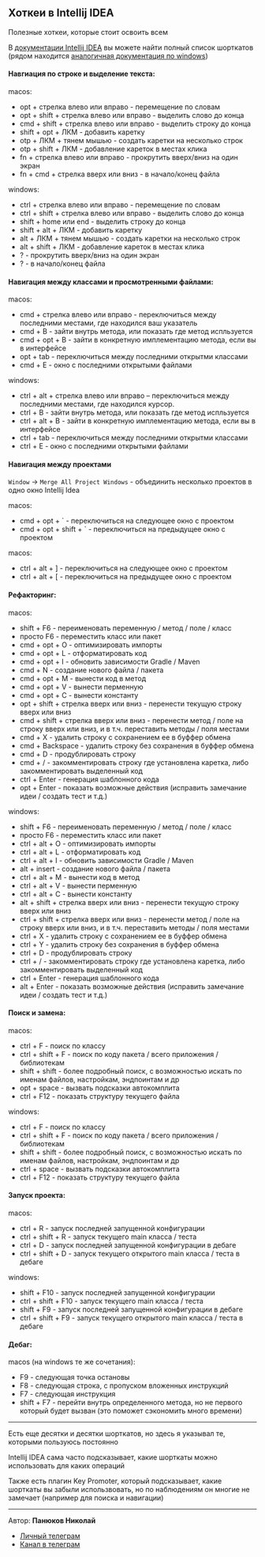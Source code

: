 
## Хоткеи в Intellij IDEA

Полезные хоткеи, которые стоит освоить всем

В [документации Intellij IDEA](https://www.jetbrains.com/help/idea/reference-keymap-mac-default.html) вы можете найти полный список шорткатов (рядом находится [аналогичная документация по windows](https://www.jetbrains.com/help/idea/reference-keymap-win-default.html))

#### Навгиация по строке и выделение текста:

macos:
- opt + стрелка влево или вправо - перемещение по словам
- opt + shift + стрелка влево или вправо - выделить слово до конца
- cmd + shift + стрелка влево или вправо - выделить строку до конца
- shift + opt + ЛКМ - добавить каретку
- otp + ЛКМ + тянем мышью - создать каретки на несколько строк
- otp + shift + ЛКМ - добавление кареток в местах клика
- fn + стрелка влево или вправо - прокрутить вверх/вниз на один экран
- fn + cmd + стрелка вверх или вниз - в начало/конец файла

windows:
- ctrl + стрелка влево или вправо - перемещение по словам
- ctrl + shift + стрелка влево или вправо - выделить слово до конца
- shift + home или end - выделить строку до конца
- shift + alt + ЛКМ - добавить каретку
- alt + ЛКМ + тянем мышью - создать каретки на несколько строк
- alt + shift + ЛКМ - добавление кареток в местах клика
- ? - прокрутить вверх/вниз на один экран
- ? - в начало/конец файла

#### Навигация между классами и просмотренными файлами:

macos:
- cmd + стрелка влево или вправо - переключиться между последними местами, где находился ваш указатель
- cmd + B - зайти внутрь метода, или показать где метод испльзуется
- cmd + opt + B - зайти в конкретную имплементацию метода, если вы в интерфейсе
- opt + tab - переключиться между последними открытми классами
- cmd + E - окно с последними открытыми файлами

windows:
- ctrl + alt + стрелка влево или вправо – переключиться между последними местами, где находился курсор.
- ctrl + B - зайти внутрь метода, или показать где метод испльзуется
- ctrl + alt + B - зайти в конкретную имплементацию метода, если вы в интерфейсе
- ctrl + tab - переключиться между последними открытми классами
- ctrl + E - окно с последними открытыми файлами

#### Навигация между проектами

`Window` -> `Merge All Project Windows` - объединить несколько проектов в одно окно Intellij Idea

macos:
- cmd + opt + ` - переключиться на следующее окно с проектом
- cmd + opt + shift + ` - переключиться на предыдущее окно с проектом

macos:
- ctrl + alt + ] - переключиться на следующее окно с проектом
- ctrl + alt + [ - переключиться на предыдущее окно с проектом

#### Рефакторинг:

macos:
- shift + F6 - переименовать переменную / метод / поле / класс
- просто F6 - переместить класс или пакет 
- cmd + opt + O - оптимизировать импорты
- cmd + opt + L - отформатировать код
- cmd + opt + I - обновить зависимости Gradle / Maven
- cmd + N - создание нового файла / пакета
- cmd + opt + M - вынести код в метод
- cmd + opt + V - вынести перменную
- cmd + opt + C - вынести константу
- opt + shift + стрелка вверх или вниз - перенести текущую строку вверх или вниз
- cmd + shift + стрелка вверх или вниз - перенести метод / поле на строку вверх или вниз, и в т.ч. переставить методы / поля местами
- cmd + X - удалить строку с сохранением ее в буффер обмена
- cmd + Backspace - удалить строку без сохранения в буффер обмена
- cmd + D - продублировать строку
- cmd + / - закомментировать строку где установлена каретка, либо закомментировать выделенный код
- ctrl + Enter - генерация шаблонного кода
- opt + Enter - показать возможные действия (исправить замечание идеи / создать тест и т.д.)

windows:
- shift + F6 - переименовать переменную / метод / поле / класс
- просто F6 - переместить класс или пакет
- ctrl + alt + O - оптимизировать импорты
- ctrl + alt + L - отформатировать код
- ctrl + alt + I - обновить зависимости Gradle / Maven
- alt + insert - создание нового файла / пакета
- ctrl + alt + M - вынести код в метод
- ctrl + alt + V - вынести перменную
- ctrl + alt + C - вынести константу
- alt + shift + стрелка вверх или вниз - перенести текущую строку вверх или вниз
- ctrl + shift + стрелка вверх или вниз - перенести метод / поле на строку вверх или вниз, и в т.ч. переставить методы / поля местами
- ctrl + X - удалить строку с сохранением ее в буффер обмена
- ctrl + Y - удалить строку без сохранения в буффер обмена
- ctrl + D - продублировать строку
- ctrl + / - закомментировать строку где установлена каретка, либо закомментировать выделенный код
- ctrl + Enter - генерация шаблонного кода
- alt + Enter - показать возможные действия (исправить замечание идеи / создать тест и т.д.)

#### Поиск и замена:

macos:
- ctrl + F - поиск по классу
- ctrl + shift + F - поиск по коду пакета / всего приложения / библиотекам
- shift + shift - более подробный поиск, с возможностью искать по именам файлов, настройкам, эндпоинтам и др
- opt + space - вызвать подсказки автокомплита
- ctrl + F12 - показать структуру текущего файла

windows:
- ctrl + F - поиск по классу
- ctrl + shift + F - поиск по коду пакета / всего приложения / библиотекам
- shift + shift - более подробный поиск, с возможностью искать по именам файлов, настройкам, эндпоинтам и др
- ctrl + space - вызвать подсказки автокомплита
- ctrl + F12 - показать структуру текущего файла

#### Запуск проекта:

macos:
- ctrl + R - запуск последней запущенной конфигурации
- ctrl + shift + R - запуск текущего main класса / теста
- ctrl + D - запуск последней запущенной конфигурации в дебаге
- ctrl + shift + D - запуск текущего открытого main класса / теста в дебаге

windows:
- shift + F10 - запуск последней запущенной конфигурации
- ctrl + shift + F10 - запуск текущего main класса / теста
- shift + F9 - запуск последней запущенной конфигурации в дебаге
- ctrl + shift + F9 - запуск текущего открытого main класса / теста в дебаге

#### Дебаг:

macos (на windows те же сочетания):
- F9 - следующая точка остановы
- F8 - следующая строка, с пропуском вложенных инструкций
- F7 - следующая инструкция
- shift + F7 - перейти внутрь определенного метода, но не первого который будет вызван (это поможет сэкономить много времени)

---

Есть еще десятки и десятки шорткатов, но здесь я указывал те, которыми пользуюсь постоянно

Intellij IDEA сама часто подсказывает, какие шорткаты можно использовать для каких операций

Также есть плагин Key Promoter, который подсказывает, какие шорткаты вы забыли использвовать, но по наблюдениям он многие не замечает (например для поиска и навигации)

---

Автор: **Панюков Николай**
- [Личный телеграм](https://t.me/nick_pn)
- [Канал в телеграм](https://t.me/panyukovnikolay)
